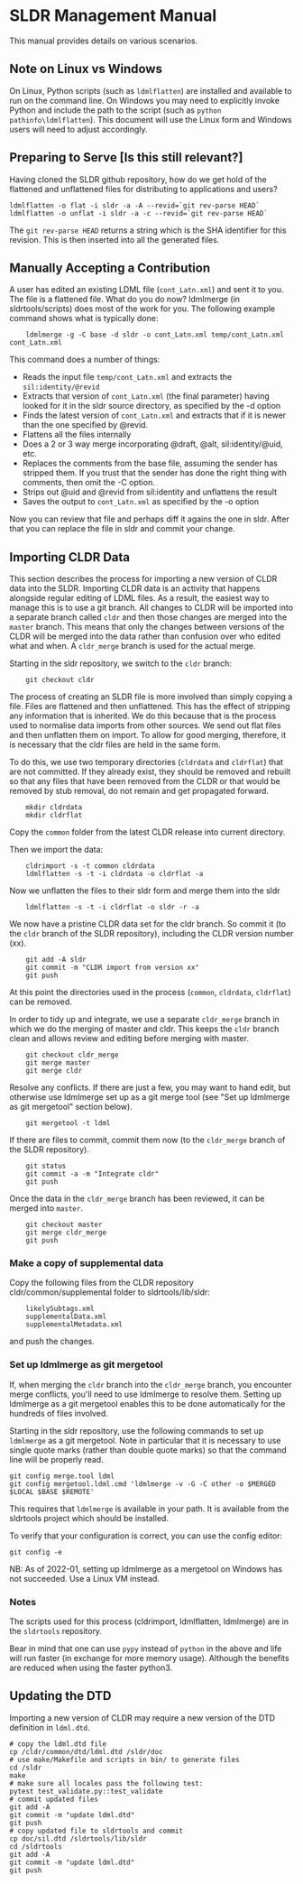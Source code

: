 # SLDR Management Manual

This manual provides details on various scenarios.

## Note on Linux vs Windows

On Linux, Python scripts (such as `ldmlflatten`) are installed and available to run on the command line.
On Windows you may need to explicitly invoke Python and include the path to the script (such as `python pathinfo\ldmlflatten`).
This document will use the Linux form and Windows users will need to adjust accordingly.

## Preparing to Serve [Is this still relevant?]

Having cloned the SLDR github repository, how do we get hold of the flattened and unflattened files
for distributing to applications and users?

    ldmlflatten -o flat -i sldr -a -A --revid=`git rev-parse HEAD`
    ldmlflatten -o unflat -i sldr -a -c --revid=`git rev-parse HEAD`

The `git rev-parse HEAD` returns a string which is the SHA identifier for this revision. This is then
inserted into all the generated files.

## Manually Accepting a Contribution

A user has edited an existing LDML file (`cont_Latn.xml`) and sent it to you. The file is a flattened file. What do you do now?
ldmlmerge (in sldrtools/scripts) does most of the work for you. The following example command shows what is typically done:

```
    ldmlmerge -g -C base -d sldr -o cont_Latn.xml temp/cont_Latn.xml cont_Latn.xml
```

This command does a number of things:

*   Reads the input file `temp/cont_Latn.xml` and extracts the `sil:identity/@revid`
*   Extracts that version of `cont_Latn.xml` (the final parameter) having looked for it in the sldr source directory, as specified by the -d option
*   Finds the latest version of `cont_Latn.xml` and extracts that if it is newer than the one specified by @revid.
*   Flattens all the files internally
*   Does a 2 or 3 way merge incorporating @draft, @alt, sil:identity/@uid, etc.
*   Replaces the comments from the base file, assuming the sender has stripped them. If you trust that the
    sender has done the right thing with comments, then omit the -C option.
*   Strips out @uid and @revid from sil:identity and unflattens the result
*   Saves the output to `cont_Latn.xml` as specified by the -o option

Now you can review that file and perhaps diff it agains the one in sldr. After that you can replace the file
in sldr and commit your change.

## Importing CLDR Data

This section describes the process for importing a new version of CLDR data into the SLDR. Importing CLDR data is an activity that happens alongside regular editing of LDML files. As a result, the easiest way to manage this is to use a git branch. All changes to CLDR will be imported into a separate branch called `cldr` and then those changes are merged into the `master` branch. This means that only the changes between versions of the CLDR will be merged
into the data rather than confusion over who edited what and when. A `cldr_merge` branch is used for the actual merge.

Starting in the sldr repository, we switch to the `cldr` branch:

```
    git checkout cldr
```

The process of creating an SLDR file is more involved than simply copying a file. 
Files are flattened and then unflattened. 
This has the effect of stripping any information that is inherited. 
We do this because that is the process used to normalise data imports from other sources. 
We send out flat files and then unflatten them on import. 
To allow for good merging, therefore, it is necessary that the cldr files are held in the same form.

To do this, we use two temporary directories (`cldrdata` and `cldrflat`) that are not committed. 
If they already exist, they should be removed and rebuilt so that any files that have been removed from the CLDR or that would be removed by stub removal, do not remain and get propagated forward. 

```
    mkdir cldrdata
    mkdir cldrflat
```

Copy the `common` folder from the latest CLDR release into current directory. 

Then we import the data:

```
    cldrimport -s -t common cldrdata    
    ldmlflatten -s -t -i cldrdata -o cldrflat -a
```

Now we unflatten the files to their sldr form and merge them into the sldr

```
    ldmlflatten -s -t -i cldrflat -o sldr -r -a
```

We now have a pristine CLDR data set for the cldr branch. 
So commit it (to the `cldr` branch of the SLDR repository), including the CLDR version number (xx).

```
    git add -A sldr
    git commit -m "CLDR import from version xx"
    git push
```

At this point the directories used in the process (`common`, `cldrdata`, `cldrflat`) can be removed.

In order to tidy up and integrate, we use a separate `cldr_merge` branch in which we do the merging of master and cldr. This keeps the `cldr` branch clean and allows review and editing before merging with master.

```
    git checkout cldr_merge
    git merge master
    git merge cldr
```

Resolve any conflicts. If there are just a few, you may want to hand edit, but otherwise use ldmlmerge set up as a git merge tool (see "Set up ldmlmerge as git mergetool" section below).

```
    git mergetool -t ldml
```

If there are files to commit, commit them now (to the `cldr_merge` branch of the SLDR repository).

```
    git status
    git commit -a -m "Integrate cldr"
    git push
```

Once the data in the `cldr_merge` branch has been reviewed, it can be merged into `master`.

```
    git checkout master
    git merge cldr_merge
    git push
```

### Make a copy of supplemental data

Copy the following files from the CLDR repository cldr/common/supplemental folder to sldrtools/lib/sldr:

```
    likelySubtags.xml
    supplementalData.xml
    supplementalMetadata.xml
```

and push the changes.

### Set up ldmlmerge as git mergetool

If, when merging the `cldr` branch into the `cldr_merge` branch, you encounter merge conflicts, you'll need to use ldmlmerge to resolve them. Setting up ldmlmerge as a git mergetool enables this to be done automatically for the hundreds of files involved.

Starting in the sldr repository, use the following commands to set up `ldmlmerge` as a git mergetool. 
Note in particular that it is necessary to use single quote marks (rather than double quote marks) so that the command line will be properly read.

```
git config merge.tool ldml
git config mergetool.ldml.cmd 'ldmlmerge -v -G -C other -o $MERGED $LOCAL $BASE $REMOTE'
```

This requires that `ldmlmerge` is available in your path. It is available from the sldrtools project which should be installed.

To verify that your configuration is correct, you can use the config editor:

```
git config -e
```

NB: As of 2022-01, setting up ldmlmerge as a mergetool on Windows has not succeeded. Use a Linux VM instead.

### Notes

The scripts used for this process (cldrimport, ldmlflatten, ldmlmerge) are in the `sldrtools` repository.

Bear in mind that one can use `pypy` instead of `python` in the above and life will run faster (in exchange for more memory usage). Although the benefits are reduced when using the faster python3.

## Updating the DTD

Importing a new version of CLDR may require a new version of the DTD definition in `ldml.dtd`.

```
# copy the ldml.dtd file
cp /cldr/common/dtd/ldml.dtd /sldr/doc
# use make/Makefile and scripts in bin/ to generate files 
cd /sldr
make
# make sure all locales pass the following test:
pytest test_validate.py::test_validate
# commit updated files
git add -A
git commit -m "update ldml.dtd"
git push
# copy updated file to sldrtools and commit
cp doc/sil.dtd /sldrtools/lib/sldr
cd /sldrtools
git add -A
git commit -m "update ldml.dtd"
git push
```